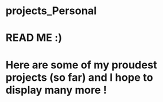 # projects_Personal
# READ ME :)

# Here are some of my proudest projects (so far) and I hope to display many more !
